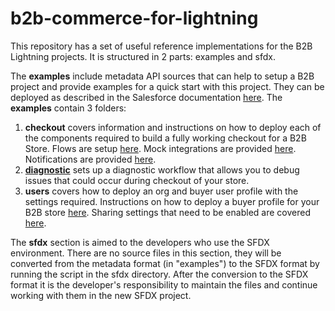 # b2b-commerce-for-lightning

This repository has a set of useful reference implementations for the B2B Lightning projects. It is structured in 2 parts: examples and sfdx.

The **examples** include metadata API sources that can help to setup a B2B project and provide examples for a quick start with this project. They can be deployed as described in the Salesforce documentation [here](https://developer.salesforce.com/docs/atlas.en-us.api_meta.meta/api_meta/file_based.htm). 
The **examples** contain 3 folders: 
1. **checkout**  covers information and instructions on how to deploy each of the components required to build a fully working checkout for a B2B Store. Flows are setup [here](https://git.soma.salesforce.com/communities/b2b-commerce-for-lightning/tree/master/examples/checkout/framework). Mock integrations are provided [here](https://git.soma.salesforce.com/communities/b2b-commerce-for-lightning/tree/master/examples/checkout/integrations). Notifications are provided [here](https://git.soma.salesforce.com/communities/b2b-commerce-for-lightning/tree/master/examples/checkout/notifications). 
2. [**diagnostic**](https://git.soma.salesforce.com/communities/b2b-commerce-for-lightning/blob/master/examples/diagnostic/commerce-diagnostic-event-setup) sets up a diagnostic workflow that allows you to debug issues that could occur during checkout of your store.
3. **users** covers how to deploy an org and buyer user profile with the settings required. Instructions on how to deploy a buyer profile for your B2B store [here](https://git.soma.salesforce.com/communities/b2b-commerce-for-lightning/blob/master/examples/users/buyer-user-profile-setup). Sharing settings that need to be enabled are covered [here](https://git.soma.salesforce.com/communities/b2b-commerce-for-lightning/tree/master/examples/users/sharing-settings-setup). 

The **sfdx** section is aimed to the developers who use the SFDX environment. There are no source files in this section, they will be converted from the metadata format (in "examples") to the SFDX format by running the script in the sfdx directory. After the conversion to the SFDX format it is the developer's responsibility to maintain the files and continue working with them in the new SFDX project.
